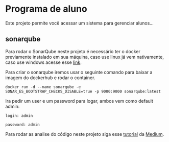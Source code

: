 
# Programa de aluno

Este projeto permite você acessar um sistema para gerenciar alunos...




## sonarqube

Para rodar o SonarQube neste projeto é necessário ter o docker previamente instalado em sua máquina, caso use linux já vem nativamente, caso use windows acesse esse [link](https://docs.docker.com/desktop/install/windows-install/).

Para criar o sonarqube iremos usar o seguinte comando para baixar a imagem do dockerhub e rodar o container.

```docker
docker run -d --name sonarqube -e SONAR_ES_BOOTSTRAP_CHECKS_DISABLE=true -p 9000:9000 sonarqube:latest
```

Ira pedir um user e um password para logar, ambos vem como default admin:
```
login: admin
```
```
password: admin
```


Para rodar as analise do código neste projeto siga esse [tutorial](https://medium.com/bb-tutorials-and-thoughts/setting-up-sonarqube-on-your-local-machine-for-nodejs-projects-85e101675f7b) da [Medium](https://medium.com/).